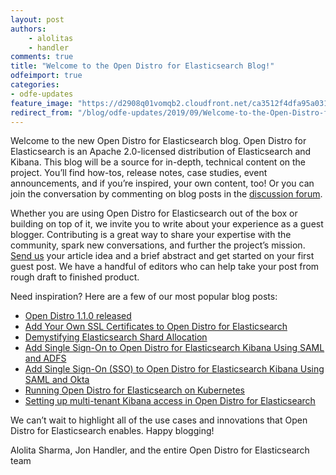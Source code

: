 ```yaml
---
layout: post
authors: 
    - alolitas
    - handler
comments: true
title: "Welcome to the Open Distro for Elasticsearch Blog!"
odfeimport: true
categories:
- odfe-updates
feature_image: "https://d2908q01vomqb2.cloudfront.net/ca3512f4dfa95a03169c5a670a4c91a19b3077b4/2019/03/26/open_disto-elasticsearch-logo-800x400.jpg"
redirect_from: "/blog/odfe-updates/2019/09/Welcome-to-the-Open-Distro-for-Elasticsearch-Blog/"
---
```

Welcome to the new Open Distro for Elasticsearch blog. Open Distro for Elasticsearch is an Apache 2.0-licensed distribution of Elasticsearch and Kibana. This blog will be a source for in-depth, technical content on the project. You’ll find how-tos, release notes, case studies, event announcements, and if you’re inspired, your own content, too! Or you can join the conversation by commenting on blog posts in the [discussion forum](https://discuss.opendistrocommunity.dev/).

Whether you are using Open Distro for Elasticsearch out of the box or building on top of it, we invite you to write about your experience as a guest blogger. Contributing is a great way to share your expertise with the community, spark new conversations, and further the project’s mission. [Send us](mailto:opendistro-blog@amazon.com) your article idea and a brief abstract and get started on your first guest post. We have a handful of editors who can help take your post from rough draft to finished product.

Need inspiration? Here are a few of our most popular blog posts:

* [Open Distro 1.1.0 released](https://aws.amazon.com/blogs/opensource/open-distro-for-elasticsearch-1-1-0-released/)
* [Add Your Own SSL Certificates to Open Distro for Elasticsearch](https://aws.amazon.com/blogs/opensource/add-ssl-certificates-open-distro-for-elasticsearch/)
* [Demystifying Elasticsearch Shard Allocation](https://aws.amazon.com/blogs/opensource/open-distro-elasticsearch-shard-allocation/)
* [Add Single Sign-On to Open Distro for Elasticsearch Kibana Using SAML and ADFS](https://aws.amazon.com/blogs/opensource/open-distro-for-elasticsearch-single-sign-on-saml-adfs/)
* [Add Single Sign-On (SSO) to Open Distro for Elasticsearch Kibana Using SAML and Okta](https://aws.amazon.com/blogs/opensource/open-distro-for-elasticsearch-saml-okta/)
* [Running Open Distro for Elasticsearch on Kubernetes](https://aws.amazon.com/blogs/opensource/open-distro-for-elasticsearch-on-kubernetes/)
* [Setting up multi-tenant Kibana access in Open Distro for Elasticsearch](https://aws.amazon.com/blogs/opensource/multi-tenant-kibana-open-distro-for-elasticsearch/)

We can’t wait to highlight all of the use cases and innovations that Open Distro for Elasticsearch enables. Happy blogging!

Alolita Sharma, Jon Handler, and the entire Open Distro for Elasticsearch team
